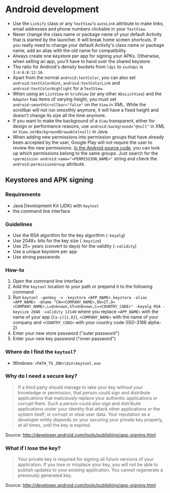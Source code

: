 # Android development

 * Use the `Linkify` class or any `TextView`'s `autoLink` attribute to make links, email addresses and phone numbers clickable in your `TextView`.
 * Never change the class name or package name of your default Activity that is started by the launcher. It will break home screen shortcuts. If you really need to change your default Activity's class name or package name, add an alias with the old name for compatibility.
 * Always create one keystore per app for signing your APKs. Otherwise, when selling an app, you'll have to hand over the shared keystore.
 * The ratio for Android's density buckets from `ldpi` to `xxxhdpi` is `3:4:6:8:12:16`.
 * Apart from the normal `android:textColor`, you can also set `android:textColorHint`, `android:textColorLink` and `android:textColorHighlight` for a `TextView`.
 * When using an `ListView` or `GridView` (or any other `AbsListView`) and the `Adapter` has items of varying height, you must set `android:smoothScrollbar="false"` on the `View` in XML. While the scrollbar will not run smoothly anymore, it will have a fixed height and doesn't change its size all the time anymore.
 * If you want to make the background of a `View` transparent, either for design or performance reasons, use `android:background="@null"` in XML or `View.setBackgroundDrawable(null)` in Java.
 * When adding new permissions into permission groups that have already been accepted by the user, Google Play will not require the user to review the new permissions. [In the Android source code](https://github.com/android/platform_frameworks_base/blob/master/core/res/AndroidManifest.xml), you can look up which permissions belong to the same groups. Just search for the `<permission android:name="<PERMISSION_NAME>"` string and check the `android:permissionGroup` attribute.

## Keystores and APK signing

### Requirements

 * Java Development Kit (JDK) with `keytool`
 * the command line interface

### Guidelines

 * Use the RSA algorithm for the key algorithm (`-keyalg`)
 * Use 2048+ bits for the key size (`-keysize`)
 * Use 25+ years (convert to days) for the validity (`-validity`)
 * Use a unique keystore per app
 * Use strong passwords

### How-to

 1. Open the command line interface
 2. Add the `keytool` location to your path or prepend it to the following command
 3. Run `keytool -genkey -v -keystore <APP_NAME>.keystore -alias <APP_NAME> -dname "CN=<COMPANY_NAME>,OU=IT,O=<COMPANY_NAME>,L=Unknown,ST=Unknown,C=<COUNTRY_CODE>" -keyalg RSA -keysize 2048 -validity 13149` where you replace `<APP_NAME>` with the name of your app (`[a-z]{1,8}`), `<COMPANY_NAME>` with the name of your company and `<COUNTRY_CODE>` with your country code (ISO-3166 alpha-2)
 4. Enter your new store password ("outer password")
 5. Enter your new key password ("inner password")

### Where do I find the `keytool`?

 * Windows: `<PATH_TO_JDK>\bin\keytool.exe`

### Why do I need a secure key?

> If a third party should manage to take your key without your knowledge or permission, that person could sign and distribute applications that maliciously replace your authentic applications or corrupt them. Such a person could also sign and distribute applications under your identity that attack other applications or the system itself, or corrupt or steal user data. Your reputation as a developer entity depends on your securing your private key properly, at all times, until the key is expired.

Source: http://developer.android.com/tools/publishing/app-signing.html

### What if I lose the key?

> Your private key is required for signing all future versions of your application. If you lose or misplace your key, you will not be able to publish updates to your existing application. You cannot regenerate a previously generated key.

Source: http://developer.android.com/tools/publishing/app-signing.html
